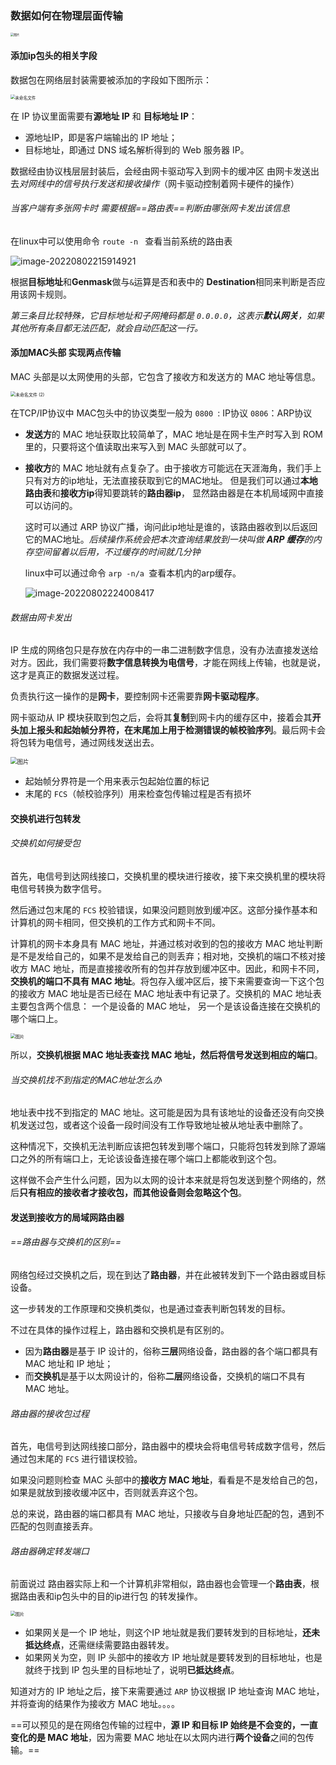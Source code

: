 ### 数据如何在物理层面传输

<img src="https://mmbiz.qpic.cn/mmbiz_png/J0g14CUwaZdCwxNydn5YuT0s7aLuqWCvbLic0XNMIJgJ0pDm6K4s39vgGO4enAIT1jzDXfQPYrdiaQe8TMy11Wicw/640?wx_fmt=png&wxfrom=5&wx_lazy=1&wx_co=1" alt="图片" style="zoom:33%;" /> 

#### 添加ip包头的相关字段

数据包在网络层封装需要被添加的字段如下图所示：

<img src="数据包的物理传输.assets/未命名文件.png" alt="未命名文件" style="zoom: 47%;" />    

在 IP 协议里面需要有**源地址 IP** 和 **目标地址 IP**：

- 源地址IP，即是客户端输出的 IP 地址；
- 目标地址，即通过 DNS 域名解析得到的 Web 服务器 IP。

数据经由协议栈层层封装后，会经由网卡驱动写入到网卡的缓冲区 由网卡发送出去*对网线中的信号执行发送和接收操作*（网卡驱动控制着网卡硬件的操作）

###### 当客户端有多张网卡时  需要根据==路由表==判断由哪张网卡发出该信息

在linux中可以使用命令 `route -n ` 查看当前系统的路由表

![image-20220802215914921](数据包的物理传输.assets/image-20220802215914921.png)

根据**目标地址**和**Genmask**做与`&`运算是否和表中的 **Destination**相同来判断是否应用该网卡规则。

*第三条目比较特殊，它目标地址和子网掩码都是 `0.0.0.0`，这表示**默认网关**，如果其他所有条目都无法匹配，就会自动匹配这一行。* 



#### 添加MAC头部 实现两点传输

MAC 头部是以太网使用的头部，它包含了接收方和发送方的 MAC 地址等信息。

<img src="数据包的物理传输.assets/未命名文件 (2).png" alt="未命名文件 (2)" style="zoom:50%;" /> 

在TCP/IP协议中 MAC包头中的协议类型一般为 `0800 `: IP协议    `0806`：ARP协议

- **发送方**的 MAC 地址获取比较简单了，MAC 地址是在网卡生产时写入到 ROM 里的，只要将这个值读取出来写入到 MAC 头部就可以了。

- **接收方**的 MAC 地址就有点复杂了。由于接收方可能远在天涯海角，我们手上只有对方的ip地址，无法直接获取到它的MAC地址。 但是我们可以通过**本地路由表**和**接收方ip**得知要跳转的**路由器ip**， 显然路由器是在本机局域网中直接可以访问的。

  这时可以通过 ARP 协议广播，询问此ip地址是谁的，该路由器收到以后返回它的MAC地址。*后续操作系统会把本次查询结果放到一块叫做 **ARP 缓存**的内存空间留着以后用，不过缓存的时间就几分钟*

  linux中可以通过命令 `arp -n/a `查看本机内的arp缓存。

  ![image-20220802224008417](数据包的物理传输.assets/image-20220802224008417.png)

  

###### 数据由网卡发出

IP 生成的网络包只是存放在内存中的一串二进制数字信息，没有办法直接发送给对方。因此，我们需要将**数字信息转换为电信号**，才能在网线上传输，也就是说，这才是真正的数据发送过程。

负责执行这一操作的是**网卡**，要控制网卡还需要靠**网卡驱动程序**。

网卡驱动从 IP 模块获取到包之后，会将其**复制**到网卡内的缓存区中，接着会其**开头加上报头和起始帧分界符，在末尾加上用于检测错误的帧校验序列**。最后网卡会将包转为电信号，通过网线发送出去。

<img src="https://mmbiz.qpic.cn/mmbiz_png/J0g14CUwaZdCwxNydn5YuT0s7aLuqWCvRO9LjjVa7839p3IrJsdCAT6DSicnLVOBadYNbD79VdJR3iaguEhlMBWg/640?wx_fmt=png&wxfrom=5&wx_lazy=1&wx_co=1" alt="图片" style="zoom:67%;" /> 

- 起始帧分界符是一个用来表示包起始位置的标记
- 末尾的 `FCS`（帧校验序列）用来检查包传输过程是否有损坏

#### 交换机进行包转发

###### 交换机如何接受包

首先，电信号到达网线接口，交换机里的模块进行接收，接下来交换机里的模块将电信号转换为数字信号。

然后通过包末尾的 `FCS` 校验错误，如果没问题则放到缓冲区。这部分操作基本和计算机的网卡相同，但交换机的工作方式和网卡不同。

计算机的网卡本身具有 MAC 地址，并通过核对收到的包的接收方 MAC 地址判断是不是发给自己的，如果不是发给自己的则丢弃；相对地，交换机的端口不核对接收方 MAC 地址，而是直接接收所有的包并存放到缓冲区中。因此，和网卡不同，**交换机的端口不具有 MAC 地址**。将包存入缓冲区后，接下来需要查询一下这个包的接收方 MAC 地址是否已经在 MAC 地址表中有记录了。交换机的 MAC 地址表主要包含两个信息： 一个是设备的 MAC 地址，  另一个是该设备连接在交换机的哪个端口上。

<img src="https://mmbiz.qpic.cn/mmbiz_jpg/J0g14CUwaZdCwxNydn5YuT0s7aLuqWCvBd1zjI0wTj16RGEP45hOVYIVwuUoSfpNU25hOKCzXfUuicibarvJ48kw/640?wx_fmt=jpeg&wxfrom=5&wx_lazy=1&wx_co=1" alt="图片" style="zoom:50%;" /> 

所以，**交换机根据 MAC 地址表查找 MAC 地址，然后将信号发送到相应的端口**。

###### 当交换机找不到指定的MAC地址怎么办

地址表中找不到指定的 MAC 地址。这可能是因为具有该地址的设备还没有向交换机发送过包，或者这个设备一段时间没有工作导致地址被从地址表中删除了。

这种情况下，交换机无法判断应该把包转发到哪个端口，只能将包转发到除了源端口之外的所有端口上，无论该设备连接在哪个端口上都能收到这个包。

这样做不会产生什么问题，因为以太网的设计本来就是将包发送到整个网络的，然后**只有相应的接收者才接收包，而其他设备则会忽略这个包**。

#### 发送到接收方的局域网路由器

###### ==路由器与交换机的区别==

网络包经过交换机之后，现在到达了**路由器**，并在此被转发到下一个路由器或目标设备。

这一步转发的工作原理和交换机类似，也是通过查表判断包转发的目标。

不过在具体的操作过程上，路由器和交换机是有区别的。

- 因为**路由器**是基于 IP 设计的，俗称**三层**网络设备，路由器的各个端口都具有 MAC 地址和 IP 地址；
- 而**交换机**是基于以太网设计的，俗称**二层**网络设备，交换机的端口不具有 MAC 地址。

###### 路由器的接收包过程

首先，电信号到达网线接口部分，路由器中的模块会将电信号转成数字信号，然后通过包末尾的 `FCS` 进行错误校验。

如果没问题则检查 MAC 头部中的**接收方 MAC 地址**，看看是不是发给自己的包，如果是就放到接收缓冲区中，否则就丢弃这个包。

总的来说，路由器的端口都具有 MAC 地址，只接收与自身地址匹配的包，遇到不匹配的包则直接丢弃。

###### 路由器确定转发端口

前面说过 路由器实际上和一个计算机非常相似，路由器也会管理一个**路由表**，根据路由表和ip包头中的目的ip进行包 的转发操作。

<img src="数据包的物理传输.assets/640.jpeg" alt="图片" style="zoom:50%;" /> 

- 如果网关是一个 IP 地址，则这个IP 地址就是我们要转发到的目标地址，**还未抵达终点**，还需继续需要路由器转发。
- 如果网关为空，则 IP 头部中的接收方 IP 地址就是要转发到的目标地址，也是就终于找到 IP 包头里的目标地址了，说明**已抵达终点**。

知道对方的 IP 地址之后，接下来需要通过 `ARP` 协议根据 IP 地址查询 MAC 地址，并将查询的结果作为接收方 MAC 地址。。。。

==可以预见的是在网络包传输的过程中，**源 IP 和目标 IP 始终是不会变的，一直变化的是 MAC 地址**，因为需要 MAC 地址在以太网内进行**两个设备**之间的包传输。==







